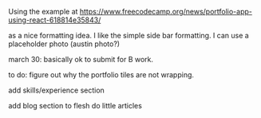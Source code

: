 Using the example at https://www.freecodecamp.org/news/portfolio-app-using-react-618814e35843/

as a nice formatting idea.  I like the simple side bar formatting.  I can use a placeholder photo (austin photo?)

march 30:  basically ok to submit for B work.  

to do:  figure out why the portfolio tiles are not wrapping. 

add skills/experience section

add blog section to flesh do little articles